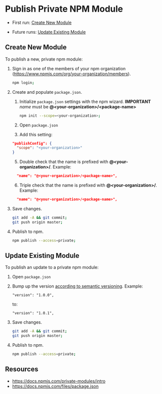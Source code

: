 # Publish Private NPM Module

* First run: [Create New Module](#create-new-module)

* Future runs: [Update Existing Module](#update-existing-module)

## Create New Module
To publish a new, private npm module:

1. Sign in as one of the members of your npm organization (https://www.npmjs.com/org/your-organization/members).

    ```bash
    npm login;
    ```

2. Create and populate `package.json`.

    1. Initialize `package.json` settings with the npm wizard. **IMPORTANT** *name* must be **@\<your-organization\>/\<package-name\>**

        ```bash
        npm init --scope=<your-organization>;
        ```

    2. Open `package.json`

    3. Add this setting:

    ```json
    "publishConfig": {
      "scope": "<your-organization>"
    }
    ```

    5. Double check that the name is prefixed with **@\<your-organization\>/**. Example:

    ```json
      "name": "@<your-organization>/<package-name>",
    ```

    6. Triple check that the name is prefixed with **@\<your-organization\>/**. Example:

    ```json
      "name": "@<your-organization>/<package-name>",
    ```


3. Save changes.

    ```bash
    git add -A && git commit;
    git push origin master;
    ```

4. Publish to npm.

    ```bash
    npm publish --access=private;
    ```

## Update Existing Module
To publish an update to a private npm module:

1. Open `package.json`

2. Bump up the version [according to semantic versioning](https://docs.npmjs.com/getting-started/semantic-versioning). Example:

    ```text
    "version": "1.0.0",
    ```

    to:

    ```text
    "version": "1.0.1",
    ```

3. Save changes.

    ```bash
    git add -A && git commit;
    git push origin master;
    ```

4. Publish to npm.

    ```bash
    npm publish --access=private;
    ```

## Resources
* https://docs.npmjs.com/private-modules/intro
* https://docs.npmjs.com/files/package.json
